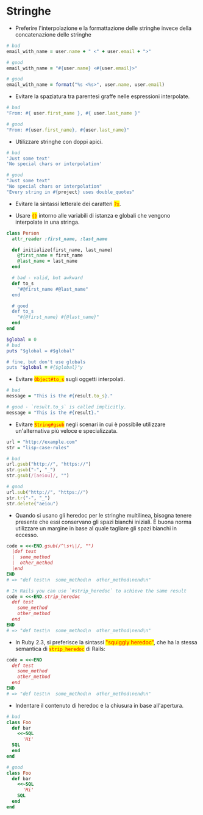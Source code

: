 # Stringhe

* Preferire l'interpolazione e la formattazione delle stringhe invece della concatenazione delle stringhe

```ruby
# bad
email_with_name = user.name + " <" + user.email + ">"

# good
email_with_name = "#{user.name} <#{user.email}>"

# good
email_with_name = format("%s <%s>", user.name, user.email)
```

* Evitare la spaziatura tra parentesi graffe nelle espressioni interpolate.

```ruby
# bad
"From: #{ user.first_name }, #{ user.last_name }"

# good
"From: #{user.first_name}, #{user.last_name}"
```

* Utilizzare stringhe con doppi apici.

```ruby
# bad
'Just some text'
'No special chars or interpolation'

# good
"Just some text"
"No special chars or interpolation"
"Every string in #{project} uses double_quotes"
```

*   Evitare la sintassi letterale dei caratteri <mark style="color:red;">`?x`</mark>.


* Usare <mark style="color:red;">`{}`</mark> intorno alle variabili di istanza e globali che vengono interpolate in una stringa.

```ruby
class Person
  attr_reader :first_name, :last_name

  def initialize(first_name, last_name)
    @first_name = first_name
    @last_name = last_name
  end

  # bad - valid, but awkward
  def to_s
    "#@first_name #@last_name"
  end

  # good
  def to_s
    "#{@first_name} #{@last_name}"
  end
end

$global = 0
# bad
puts "$global = #$global"

# fine, but don't use globals
puts "$global = #{$global}"y
```

* Evitare <mark style="color:red;">`Object#to_s`</mark> sugli oggetti interpolati.

```ruby
# bad
message = "This is the #{result.to_s}."

# good - `result.to_s` is called implicitly.
message = "This is the #{result}."
```

* Evitare <mark style="color:red;">`String#gsub`</mark> negli scenari in cui è possibile utilizzare un'alternativa più veloce e specializzata.

```ruby
url = "http://example.com"
str = "lisp-case-rules"

# bad
url.gsub("http://", "https://")
str.gsub("-", "_")
str.gsub(/[aeiou]/, "")

# good
url.sub("http://", "https://")
str.tr("-", "_")
str.delete("aeiou")
```

* Quando si usano gli heredoc per le stringhe multilinea, bisogna tenere presente che essi conservano gli spazi bianchi iniziali. È buona norma utilizzare un margine in base al quale tagliare gli spazi bianchi in eccesso.

```ruby
code = <<-END.gsub(/^\s+\|/, "")
  |def test
  |  some_method
  |  other_method
  |end
END
# => "def test\n  some_method\n  other_method\nend\n"

# In Rails you can use `#strip_heredoc` to achieve the same result
code = <<-END.strip_heredoc
  def test
    some_method
    other_method
  end
END
# => "def test\n  some_method\n  other_method\nend\n"
```

* In Ruby 2.3, si preferisce la sintassi <mark style="color:red;">"squiggly heredoc"</mark>, che ha la stessa semantica di <mark style="color:red;">`strip_heredoc`</mark> di Rails:

```ruby
code = <<~END
  def test
    some_method
    other_method
  end
END
# => "def test\n  some_method\n  other_method\nend\n"
```

* Indentare il contenuto di heredoc e la chiusura in base all'apertura.

```ruby
# bad
class Foo
  def bar
    <<~SQL
      'Hi'
  SQL
  end
end

# good
class Foo
  def bar
    <<~SQL
      'Hi'
    SQL
  end
end
```

